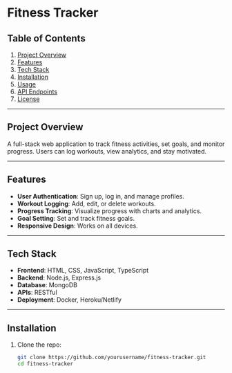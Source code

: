 # Fitness Tracker

## Table of Contents
1. [Project Overview](#project-overview)
2. [Features](#features)
3. [Tech Stack](#tech-stack)
4. [Installation](#installation)
5. [Usage](#usage)
6. [API Endpoints](#api-endpoints)
7. [License](#license)

---

## Project Overview
A full-stack web application to track fitness activities, set goals, and monitor progress. Users can log workouts, view analytics, and stay motivated.

---

## Features
- **User Authentication**: Sign up, log in, and manage profiles.
- **Workout Logging**: Add, edit, or delete workouts.
- **Progress Tracking**: Visualize progress with charts and analytics.
- **Goal Setting**: Set and track fitness goals.
- **Responsive Design**: Works on all devices.

---

## Tech Stack
- **Frontend**: HTML, CSS, JavaScript, TypeScript
- **Backend**: Node.js, Express.js
- **Database**: MongoDB
- **APIs**: RESTful
- **Deployment**: Docker, Heroku/Netlify

---

## Installation
1. Clone the repo:
   ```bash
   git clone https://github.com/yourusername/fitness-tracker.git
   cd fitness-tracker
